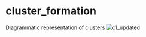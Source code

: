 # cluster_formation
Diagrammatic representation of clusters
![c1_updated](https://user-images.githubusercontent.com/53253468/154000580-4d0c79bc-2cc3-4dbd-9187-c9fbc32e5187.png)
